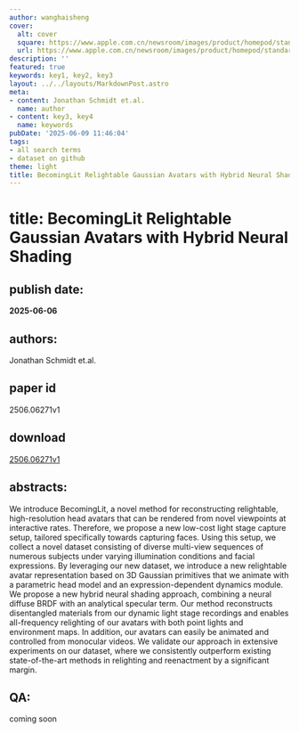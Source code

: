 ```yaml
---
author: wanghaisheng
cover:
  alt: cover
  square: https://www.apple.com.cn/newsroom/images/product/homepod/standard/Apple-HomePod-hero-230118_big.jpg.large_2x.jpg
  url: https://www.apple.com.cn/newsroom/images/product/homepod/standard/Apple-HomePod-hero-230118_big.jpg.large_2x.jpg
description: ''
featured: true
keywords: key1, key2, key3
layout: ../../layouts/MarkdownPost.astro
meta:
- content: Jonathan Schmidt et.al.
  name: author
- content: key3, key4
  name: keywords
pubDate: '2025-06-09 11:46:04'
tags:
- all search terms
- dataset on github
theme: light
title: BecomingLit Relightable Gaussian Avatars with Hybrid Neural Shading
---
```


# title: BecomingLit Relightable Gaussian Avatars with Hybrid Neural Shading 
## publish date: 
**2025-06-06** 
## authors: 
  Jonathan Schmidt et.al. 
## paper id
2506.06271v1
## download
[2506.06271v1](http://arxiv.org/abs/2506.06271v1)
## abstracts:
We introduce BecomingLit, a novel method for reconstructing relightable, high-resolution head avatars that can be rendered from novel viewpoints at interactive rates. Therefore, we propose a new low-cost light stage capture setup, tailored specifically towards capturing faces. Using this setup, we collect a novel dataset consisting of diverse multi-view sequences of numerous subjects under varying illumination conditions and facial expressions. By leveraging our new dataset, we introduce a new relightable avatar representation based on 3D Gaussian primitives that we animate with a parametric head model and an expression-dependent dynamics module. We propose a new hybrid neural shading approach, combining a neural diffuse BRDF with an analytical specular term. Our method reconstructs disentangled materials from our dynamic light stage recordings and enables all-frequency relighting of our avatars with both point lights and environment maps. In addition, our avatars can easily be animated and controlled from monocular videos. We validate our approach in extensive experiments on our dataset, where we consistently outperform existing state-of-the-art methods in relighting and reenactment by a significant margin.
## QA:
coming soon
